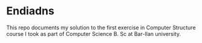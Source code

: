 # Endiadns
This repo documents my solution to the first exercise in Computer Structure course I took as part of Computer Science B. Sc at Bar-Ilan university.
